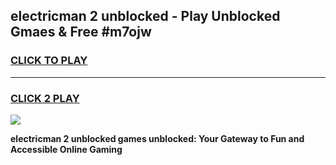 
## electricman 2 unblocked - Play Unblocked Gmaes & Free #m7ojw
<h3>
<a href="https://news.freeplayer.one?title=electricman_2_unblocked&ref=03M">CLICK TO PLAY</a></h3>
<hr>

<h3>
<a href="https://news.freeplayer.one?title=electricman_2_unblocked&ref=03M">CLICK 2 PLAY</a>
  
</h3>

<a href="https://news.freeplayer.one?title=electricman_2_unblocked&ref=03M"><img src="https://clearcache.store/games.png"></a>


**electricman 2 unblocked games unblocked: Your Gateway to Fun and Accessible Online Gaming**
